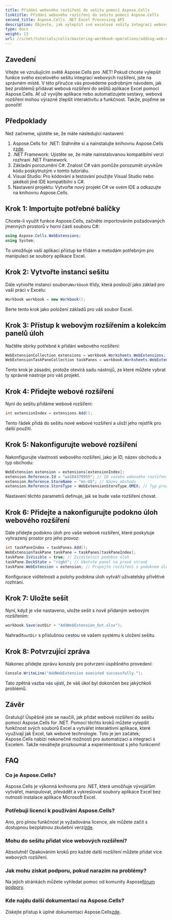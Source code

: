 ```yaml
---
title: Přidání webového rozšíření do sešitu pomocí Aspose.Cells
linktitle: Přidání webového rozšíření do sešitu pomocí Aspose.Cells
second_title: Aspose.Cells .NET Excel Processing API
description: Objevte, jak vylepšit své excelové sešity integrací webových rozšíření pomocí Aspose.Cells for .NET. Tento výukový program krok za krokem pokrývá předpoklady, podrobný příklad kódu.
type: docs
weight: 13
url: /cs/net/tutorials/cells/mastering-workbook-operations/adding-web-extension/
---
```

## Zavedení

Vítejte ve vzrušujícím světě Aspose.Cells pro .NET! Pokud chcete vylepšit funkce svého excelového sešitu integrací webových rozšíření, jste na správném místě. V této příručce vás provedeme podrobným návodem, jak bez problémů přidávat webová rozšíření do sešitů aplikace Excel pomocí Aspose.Cells. Ať už vyvíjíte aplikace nebo automatizujete sestavy, webová rozšíření mohou výrazně zlepšit interaktivitu a funkčnost. Takže, pojďme se ponořit!

## Předpoklady

Než začneme, ujistěte se, že máte následující nastavení:

1.  Aspose.Cells for .NET: Stáhněte si a nainstalujte knihovnu Aspose.Cells z[zde](https://releases.aspose.com/cells/net/).
2. .NET Framework: Ujistěte se, že máte nainstalovanou kompatibilní verzi rozhraní .NET Framework.
3. Základní porozumění C#: Znalost C# vám pomůže porozumět úryvkům kódu poskytnutým v tomto tutoriálu.
4. Visual Studio: Pro kódování a testování použijte Visual Studio nebo jakékoli jiné IDE kompatibilní s C#.
5. Nastavení projektu: Vytvořte nový projekt C# ve svém IDE a odkazujte na knihovnu Aspose.Cells.

## Krok 1: Importujte potřebné balíčky

Chcete-li využít funkce Aspose.Cells, začněte importováním požadovaných jmenných prostorů v horní části souboru C#:

```csharp
using Aspose.Cells.WebExtensions;
using System;
```

To umožňuje vaší aplikaci přístup ke třídám a metodám potřebným pro manipulaci se soubory aplikace Excel.

## Krok 2: Vytvořte instanci sešitu

 Dále vytvořte instanci souboru`Workbook` třídy, která poslouží jako základ pro vaši práci v Excelu:

```csharp
Workbook workbook = new Workbook();
```

Berte tento krok jako položení základů pro váš soubor Excel.

## Krok 3: Přístup k webovým rozšířením a kolekcím panelů úloh

Načtěte sbírky potřebné k přidání webového rozšíření:

```csharp
WebExtensionCollection extensions = workbook.Worksheets.WebExtensions;
WebExtensionTaskPaneCollection taskPanes = workbook.Worksheets.WebExtensionTaskPanes;
```

Tento krok je zásadní, protože otevírá sadu nástrojů, ze které můžete vybrat ty správné nástroje pro váš projekt.

## Krok 4: Přidejte webové rozšíření

Nyní do sešitu přidáme webové rozšíření:

```csharp
int extensionIndex = extensions.Add();
```

Tento řádek přidá do sešitu nové webové rozšíření a uloží jeho rejstřík pro další použití.

## Krok 5: Nakonfigurujte webové rozšíření

Nakonfigurujte vlastnosti webového rozšíření, jako je ID, název obchodu a typ obchodu:

```csharp
WebExtension extension = extensions[extensionIndex];
extension.Reference.Id = "wa104379955"; // ID vašeho webového rozšíření
extension.Reference.StoreName = "en-US"; // Název obchodu
extension.Reference.StoreType = WebExtensionStoreType.OMEX; // Typ prodejny
```

Nastavení těchto parametrů definuje, jak se bude vaše rozšíření chovat.

## Krok 6: Přidejte a nakonfigurujte podokno úloh webového rozšíření

Dále přidejte podokno úloh pro vaše webové rozšíření, které poskytuje vyhrazený prostor pro jeho provoz:

```csharp
int taskPaneIndex = taskPanes.Add();
WebExtensionTaskPane taskPane = taskPanes[taskPaneIndex];
taskPane.IsVisible = true; // Zviditelnit podokno úloh
taskPane.DockState = "right"; // Ukotvte panel na pravé straně
taskPane.WebExtension = extension; // Propojte rozšíření s podoknem úloh
```

Konfigurace viditelnosti a polohy podokna úloh vytváří uživatelsky přívětivé rozhraní.

## Krok 7: Uložte sešit

Nyní, když je vše nastaveno, uložte sešit s nově přidaným webovým rozšířením:

```csharp
workbook.Save(outDir + "AddWebExtension_Out.xlsx");
```

 Nahradit`outDir` s příslušnou cestou ve vašem systému k uložení sešitu.

## Krok 8: Potvrzující zpráva

Nakonec přidejte zprávu konzoly pro potvrzení úspěšného provedení:

```csharp
Console.WriteLine("AddWebExtension executed successfully.");
```

Tato zpětná vazba vás ujistí, že váš úkol byl dokončen bez jakýchkoli problémů.

## Závěr

Gratuluji! Úspěšně jste se naučili, jak přidat webové rozšíření do sešitu pomocí Aspose.Cells for .NET. Pomocí těchto kroků můžete vylepšit funkčnost svých souborů Excel a vytvářet interaktivní aplikace, které využívají jak Excel, tak webové technologie. Toto je jen začátek; Aspose.Cells nabízí nekonečné možnosti pro automatizaci a integraci s Excelem. Takže neváhejte prozkoumat a experimentovat s jeho funkcemi!

## FAQ

### Co je Aspose.Cells?
Aspose.Cells je výkonná knihovna pro .NET, která umožňuje vývojářům vytvářet, manipulovat, převádět a vykreslovat soubory aplikace Excel bez nutnosti instalace aplikace Microsoft Excel.

### Potřebuji licenci k používání Aspose.Cells?
Ano, pro plnou funkčnost je vyžadována licence, ale můžete začít s dostupnou bezplatnou zkušební verzí[zde](https://releases.aspose.com/).

### Mohu do sešitu přidat více webových rozšíření?
Absolutně! Opakováním kroků pro každé další rozšíření můžete přidat více webových rozšíření.

### Jak mohu získat podporu, pokud narazím na problémy?
 Na jejich stránkách můžete vyhledat pomoc od komunity Aspose[fórum podpory](https://forum.aspose.com/c/cells/9).

### Kde najdu další dokumentaci na Aspose.Cells?
 Získejte přístup k úplné dokumentaci Aspose.Cells[zde](https://reference.aspose.com/cells/net/).
